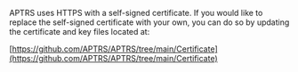 APTRS uses HTTPS with a self-signed certificate. If you would like to replace the self-signed certificate with your own, you can do so by updating the certificate and key files located at:

[https://github.com/APTRS/APTRS/tree/main/Certificate](https://github.com/APTRS/APTRS/tree/main/Certificate)